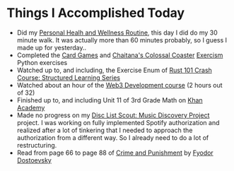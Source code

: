 # Things I Accomplished Today

- Did my [Personal Healh and Wellness Routine](../../routines/2024/personal-health-and-wellness-routine-2024-week-1.md), this day I did do my 30 minute walk. It was actually more than 60 minutes probably, so I guess I made up for yesterday..
- Completed the [Card Games](https://exercism.org/tracks/python/exercises/card-games) and [Chaitana's Colossal Coaster](https://exercism.org/tracks/python/exercises/chaitanas-colossal-coaster) [Exercism](https://exercism.org) Python exercises
- Watched up to, and including, the Exercise Enum of [Rust 101 Crash Course: Structured Learning Series](https://www.youtube.com/watch?v=lzKeecy4OmQ)
- Watched about an hour of the [Web3 Development course](https://www.youtube.com/watch?v=gyMwXuJrbJQ) (2 hours out of 32)
- Finished up to, and including Unit 11 of 3rd Grade Math on [Khan Academy](https://www.khanacademy.org)
- Made no progress on my [Disc List Scout: Music Discovery Project](https://github.com/evorhard/Disc-List-Scout--Music-Discovery) project. I was working on fully implemented Spotify authorization and realized after a lot of tinkering that I needed to approach the authorization from a different way. So I already need to do a lot of restructuring.
- Read from page 66 to page 88 of [Crime and Punishment](https://www.goodreads.com/book/show/7144.Crime_and_Punishment) by [Fyodor Dostoevsky](https://www.goodreads.com/author/show/3137322.Fyodor_Dostoevsky)
